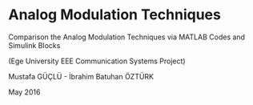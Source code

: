 # Analog Modulation Techniques
Comparison the Analog Modulation Techniques via MATLAB Codes and Simulink Blocks

(Ege University EEE Communication Systems Project)

Mustafa GÜÇLÜ - İbrahim Batuhan ÖZTÜRK

May 2016
